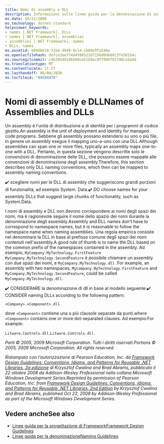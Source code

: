 ```yaml
---
title: Nomi di assembly e DLL
description: Informazioni sulle linee guida per la denominazione di assembly e librerie a collegamento dinamico (dll). Un assembly può estendersi su uno o più file, ma in genere esegue il mapping uno-a-uno con una DLL.
ms.date: 10/22/2008
ms.technology: dotnet-standard
helpviewer_keywords:
- names [.NET Framework], DLLs
- names [.NET Framework], assemblies
- assemblies [.NET Framework], names
- DLLs, names
ms.assetid: e800b610-31b4-4949-9c14-cb60e9f254be
ms.openlocfilehash: de7ce3ee774d4598521d7156d0d660c3fe30154c
ms.sourcegitcommit: cdb295dd1db589ce5169ac9ff096f01fd0c2da9d
ms.translationtype: MT
ms.contentlocale: it-IT
ms.lasthandoff: 06/09/2020
ms.locfileid: "84594478"
---
```

# <a name="names-of-assemblies-and-dlls"></a><span data-ttu-id="d5cb1-104">Nomi di assembly e DLL</span><span class="sxs-lookup"><span data-stu-id="d5cb1-104">Names of Assemblies and DLLs</span></span>
<span data-ttu-id="d5cb1-105">Un assembly è l'unità di distribuzione e di identità per i programmi di codice gestito.</span><span class="sxs-lookup"><span data-stu-id="d5cb1-105">An assembly is the unit of deployment and identity for managed code programs.</span></span> <span data-ttu-id="d5cb1-106">Sebbene gli assembly possano estendersi su uno o più file, in genere un assembly esegue il mapping uno-a-uno con una DLL.</span><span class="sxs-lookup"><span data-stu-id="d5cb1-106">Although assemblies can span one or more files, typically an assembly maps one-to-one with a DLL.</span></span> <span data-ttu-id="d5cb1-107">Pertanto, in questa sezione vengono descritte solo le convenzioni di denominazione delle DLL, che possono essere mappate alle convenzioni di denominazione degli assembly.</span><span class="sxs-lookup"><span data-stu-id="d5cb1-107">Therefore, this section describes only DLL naming conventions, which then can be mapped to assembly naming conventions.</span></span>

 <span data-ttu-id="d5cb1-108">✔️ scegliere nomi per le DLL di assembly che suggeriscono grandi porzioni di funzionalità, ad esempio System. Data.</span><span class="sxs-lookup"><span data-stu-id="d5cb1-108">✔️ DO choose names for your assembly DLLs that suggest large chunks of functionality, such as System.Data.</span></span>

 <span data-ttu-id="d5cb1-109">I nomi di assembly e DLL non devono corrispondere ai nomi degli spazi dei nomi, ma è ragionevole seguire il nome dello spazio dei nomi durante la denominazione degli assembly.</span><span class="sxs-lookup"><span data-stu-id="d5cb1-109">Assembly and DLL names don’t have to correspond to namespace names, but it is reasonable to follow the namespace name when naming assemblies.</span></span> <span data-ttu-id="d5cb1-110">Una regola empirica consiste nel denominare la DLL in base al prefisso comune degli spazi dei nomi contenuti nell'assembly.</span><span class="sxs-lookup"><span data-stu-id="d5cb1-110">A good rule of thumb is to name the DLL based on the common prefix of the namespaces contained in the assembly.</span></span> <span data-ttu-id="d5cb1-111">Ad esempio, `MyCompany.MyTechnology.FirstFeature` `MyCompany.MyTechnology.SecondFeature` è possibile chiamare un assembly con due spazi dei nomi, e `MyCompany.MyTechnology.dll` .</span><span class="sxs-lookup"><span data-stu-id="d5cb1-111">For example, an assembly with two namespaces, `MyCompany.MyTechnology.FirstFeature` and `MyCompany.MyTechnology.SecondFeature`, could be called `MyCompany.MyTechnology.dll`.</span></span>

 <span data-ttu-id="d5cb1-112">✔️ CONSIDERARE la denominazione di dll in base al modello seguente:</span><span class="sxs-lookup"><span data-stu-id="d5cb1-112">✔️ CONSIDER naming DLLs according to the following pattern:</span></span>

 `<Company>.<Component>.dll`

 <span data-ttu-id="d5cb1-113">dove `<Component>` contiene una o più clausole separate da punti.</span><span class="sxs-lookup"><span data-stu-id="d5cb1-113">where `<Component>` contains one or more dot-separated clauses.</span></span> <span data-ttu-id="d5cb1-114">Ad esempio:</span><span class="sxs-lookup"><span data-stu-id="d5cb1-114">For example:</span></span>

 <span data-ttu-id="d5cb1-115">`Litware.Controls.dll`.</span><span class="sxs-lookup"><span data-stu-id="d5cb1-115">`Litware.Controls.dll`.</span></span>

 <span data-ttu-id="d5cb1-116">*Parti © 2005, 2009 Microsoft Corporation. Tutti i diritti riservati.*</span><span class="sxs-lookup"><span data-stu-id="d5cb1-116">*Portions © 2005, 2009 Microsoft Corporation. All rights reserved.*</span></span>

 <span data-ttu-id="d5cb1-117">*Ristampato con l'autorizzazione di Pearson Education, Inc. da [Framework Design Guidelines: Conventions, Idioms, and Patterns for Reusable .NET Libraries, 2a edizione](https://www.informit.com/store/framework-design-guidelines-conventions-idioms-and-9780321545619) di Krzysztof Cwalina and Brad Abrams, pubblicato il 22 ottobre 2008 da Addison-Wesley Professional nella collana Microsoft Windows Development Series.*</span><span class="sxs-lookup"><span data-stu-id="d5cb1-117">*Reprinted by permission of Pearson Education, Inc. from [Framework Design Guidelines: Conventions, Idioms, and Patterns for Reusable .NET Libraries, 2nd Edition](https://www.informit.com/store/framework-design-guidelines-conventions-idioms-and-9780321545619) by Krzysztof Cwalina and Brad Abrams, published Oct 22, 2008 by Addison-Wesley Professional as part of the Microsoft Windows Development Series.*</span></span>

## <a name="see-also"></a><span data-ttu-id="d5cb1-118">Vedere anche</span><span class="sxs-lookup"><span data-stu-id="d5cb1-118">See also</span></span>

- [<span data-ttu-id="d5cb1-119">Linee guida per la progettazione di Framework</span><span class="sxs-lookup"><span data-stu-id="d5cb1-119">Framework Design Guidelines</span></span>](index.md)
- [<span data-ttu-id="d5cb1-120">Linee guida per la denominazione</span><span class="sxs-lookup"><span data-stu-id="d5cb1-120">Naming Guidelines</span></span>](naming-guidelines.md)
